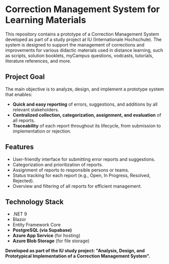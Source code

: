 # Correction Management System for Learning Materials

This repository contains a prototype of a Correction Management System developed as part of a study project at IU (Internationale Hochschule). The system is designed to support the management of corrections and improvements for various didactic materials used in distance learning, such as scripts, solution booklets, myCampus questions, vodcasts, tutorials, literature references, and more.

## Project Goal

The main objective is to analyze, design, and implement a prototype system that enables:

- **Quick and easy reporting** of errors, suggestions, and additions by all relevant stakeholders.
- **Centralized collection, categorization, assignment, and evaluation** of all reports.
- **Traceability** of each report throughout its lifecycle, from submission to implementation or rejection.

## Features

- User-friendly interface for submitting error reports and suggestions.
- Categorization and prioritization of reports.
- Assignment of reports to responsible persons or teams.
- Status tracking for each report (e.g., Open, In Progress, Resolved, Rejected).
- Overview and filtering of all reports for efficient management.

## Technology Stack

- .NET 9
- Blazor
- Entity Framework Core
- **PostgreSQL (via Supabase)**
- **Azure App Service** (for hosting)
- **Azure Blob Storage** (for file storage)

**Developed as part of the IU study project: "Analysis, Design, and Prototypical Implementation of a Correction Management System".**

   
